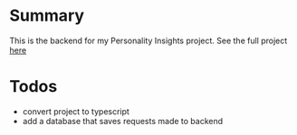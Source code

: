 # Summary
This is the backend for my Personality Insights project.
See the full project [here](https://personality-insight-frontend.herokuapp.com/)

# Todos
 - convert project to typescript
 - add a database that saves requests made to backend
